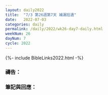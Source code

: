 ```yaml
---
layout: daily2022
title:  "7/3 第26週第7天 補漏拾遺"
date:   2022-07-03
categories: daily
permalink: /daily/2022/wk26-day7-daily.html
weekNum: 26
dayNum: 7
cycle: 2022
---
```


{%- include BibleLinks2022.html -%}

### 禱告：

### 筆記與回應：
